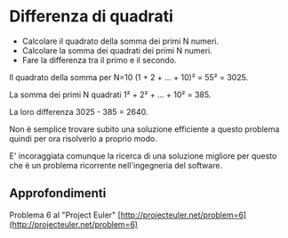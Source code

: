 # Differenza di quadrati

- Calcolare il quadrato della somma dei primi N numeri.
- Calcolare la somma dei quadrati dei primi N numeri.
- Fare la differenza tra il primo e il secondo.

Il quadrato della somma per N=10
(1 + 2 + ... + 10)² = 55² = 3025.

La somma dei primi N quadrati
1² + 2² + ... + 10² = 385.

La loro differenza 3025 - 385 = 2640.

Non è semplice trovare subito una soluzione efficiente a questo problema quindi per ora risolverlo a proprio modo.

E' incoraggiata comunque la ricerca di una soluzione migliore per questo che è un problema ricorrente nell'ingegneria del software.

## Approfondimenti

Problema 6 al "Project Euler" [http://projecteuler.net/problem=6](http://projecteuler.net/problem=6)


